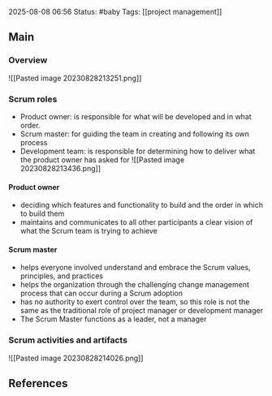 
2025-08-08 06:56
Status: #baby
Tags: [[project management]]
## Main
### Overview

![[Pasted image 20230828213251.png]]

### Scrum roles
- Product owner: is responsible for what will be developed and in what order.
- Scrum master: for guiding the team in creating and following its own process
- Development team: is responsible for determining how to deliver what the product owner has asked for
![[Pasted image 20230828213436.png]]

#### Product owner
- deciding which features and functionality to build and the order in which to build them
- maintains and communicates to all other participants a clear vision of what the Scrum team is trying to achieve

#### Scrum master
- helps everyone involved understand and embrace the Scrum values, principles, and practices
- helps the organization through the challenging change management process that can occur during a Scrum adoption
- has no authority to exert control over the team, so this role is not the same as the traditional role of project manager or development manager
- The Scrum Master functions as a leader, not a manager

### Scrum activities and artifacts
![[Pasted image 20230828214026.png]]

## References